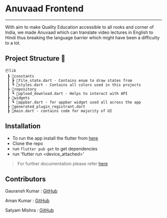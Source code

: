 # Anuvaad Frontend
*****

With aim to make Quality Education accessible to all rooks and corner of India, we made Anuvaad which can translate video lectures in English to Hindi thus breaking the language barrier which might have been a difficulty to a lot.

## Project Structure 📏

```
📦lib
 ┣ 📂constants
 ┃ ┣ 📜file_state.dart - Contains enum to draw states from
 ┃ ┗ 📜styles.dart - Contains all colors used in this projects
 ┣ 📂repository
 ┃ ┗ 📜upload_download.dart - Helps to interact with API
 ┣ 📂widgets
 ┃ ┗ 📜appbar.dart - for appbar widget used all across the app
 ┣ 📜generated_plugin_registrant.dart
 ┣ 📜main.dart - contains code for majority of UI
```

## Installation
- To run the app install the flutter from [here](https://flutter.dev/)
- Clone the repo
- run `flutter pub get` to get dependencies
- run 'flutter run <device_attached>'

> For further documentation please refer [here](https://flutter.dev/docs/get-started/test-drive?tab=androidstudio)

## Contributors

Gauransh Kumar : [GitHub](https://github.com/gauranshkumar)

Aman Kumar : [GitHub](https://github.com/thisisamank)

Satyam Mishra : [GitHub](https://github.com/satyam86400)
